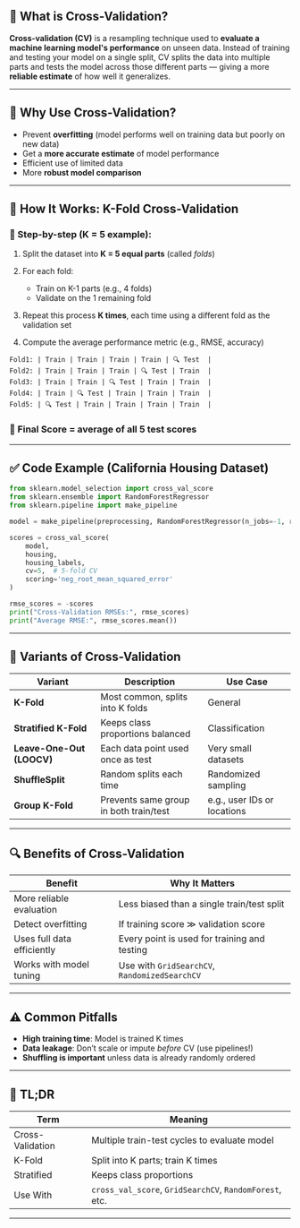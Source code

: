 
## 🧠 What is Cross-Validation?

**Cross-validation (CV)** is a resampling technique used to **evaluate a machine learning model's performance** on unseen data. Instead of training and testing your model on a single split, CV splits the data into multiple parts and tests the model across those different parts — giving a more **reliable estimate** of how well it generalizes.

---

## 🎯 Why Use Cross-Validation?

* Prevent **overfitting** (model performs well on training data but poorly on new data)
* Get a **more accurate estimate** of model performance
* Efficient use of limited data
* More **robust model comparison**

---

## 🔁 How It Works: K-Fold Cross-Validation

### 🔹 Step-by-step (K = 5 example):

1. Split the dataset into **K = 5 equal parts** (called *folds*)
2. For each fold:

   * Train on K-1 parts (e.g., 4 folds)
   * Validate on the 1 remaining fold
3. Repeat this process **K times**, each time using a different fold as the validation set
4. Compute the average performance metric (e.g., RMSE, accuracy)

```
Fold1: | Train | Train | Train | Train | 🔍 Test  |
Fold2: | Train | Train | Train | 🔍 Test | Train  |
Fold3: | Train | Train | 🔍 Test | Train | Train  |
Fold4: | Train | 🔍 Test | Train | Train | Train  |
Fold5: | 🔍 Test | Train | Train | Train | Train  |
```

### 🔹 Final Score = average of all 5 test scores

---

## ✅ Code Example (California Housing Dataset)

```python
from sklearn.model_selection import cross_val_score
from sklearn.ensemble import RandomForestRegressor
from sklearn.pipeline import make_pipeline

model = make_pipeline(preprocessing, RandomForestRegressor(n_jobs=-1, random_state=42))

scores = cross_val_score(
    model,
    housing,
    housing_labels,
    cv=5,  # 5-fold CV
    scoring='neg_root_mean_squared_error'
)

rmse_scores = -scores
print("Cross-Validation RMSEs:", rmse_scores)
print("Average RMSE:", rmse_scores.mean())
```

---

## 🧪 Variants of Cross-Validation

| Variant                   | Description                            | Use Case                    |
| ------------------------- | -------------------------------------- | --------------------------- |
| **K-Fold**                | Most common, splits into K folds       | General                     |
| **Stratified K-Fold**     | Keeps class proportions balanced       | Classification              |
| **Leave-One-Out (LOOCV)** | Each data point used once as test      | Very small datasets         |
| **ShuffleSplit**          | Random splits each time                | Randomized sampling         |
| **Group K-Fold**          | Prevents same group in both train/test | e.g., user IDs or locations |

---

## 🔍 Benefits of Cross-Validation

| Benefit                    | Why It Matters                                |
| -------------------------- | --------------------------------------------- |
| More reliable evaluation   | Less biased than a single train/test split    |
| Detect overfitting         | If training score ≫ validation score          |
| Uses full data efficiently | Every point is used for training and testing  |
| Works with model tuning    | Use with `GridSearchCV`, `RandomizedSearchCV` |

---

## ⚠️ Common Pitfalls

* **High training time**: Model is trained K times
* **Data leakage**: Don’t scale or impute *before* CV (use pipelines!)
* **Shuffling is important** unless data is already randomly ordered

---

## 🧠 TL;DR

| Term             | Meaning                                                 |
| ---------------- | ------------------------------------------------------- |
| Cross-Validation | Multiple train-test cycles to evaluate model            |
| K-Fold           | Split into K parts; train K times                       |
| Stratified       | Keeps class proportions                                 |
| Use With         | `cross_val_score`, `GridSearchCV`, `RandomForest`, etc. |

---

